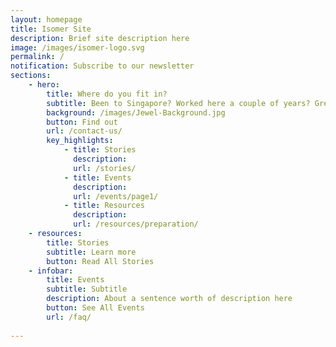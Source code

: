 ```yaml
---
layout: homepage
title: Isomer Site
description: Brief site description here
image: /images/isomer-logo.svg
permalink: /
notification: Subscribe to our newsletter
sections:
    - hero:
        title: Where do you fit in?
        subtitle: Been to Singapore? Worked here a couple of years? Grew up here? Join us as we build a network to connect individuals around the globe who share experiences of Singapore in one way or another. 
        background: /images/Jewel-Background.jpg
        button: Find out
        url: /contact-us/
        key_highlights:
            - title: Stories
              description: 
              url: /stories/
            - title: Events
              description: 
              url: /events/page1/
            - title: Resources
              description: 
              url: /resources/preparation/
    - resources:
        title: Stories
        subtitle: Learn more
        button: Read All Stories  
    - infobar:
        title: Events
        subtitle: Subtitle
        description: About a sentence worth of description here
        button: See All Events
        url: /faq/
       
---
```

